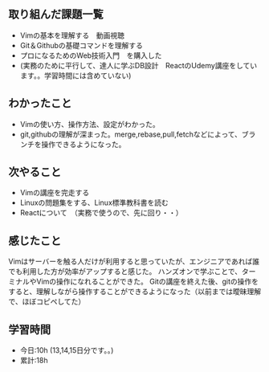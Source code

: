 ## 取り組んだ課題一覧
- Vimの基本を理解する　動画視聴
- Git＆Githubの基礎コマンドを理解する
- プロになるためのWeb技術入門　を購入した
- (実務のために平行して、達人に学ぶDB設計　ReactのUdemy講座をしています。。学習時間には含めていない)

## わかったこと
- Vimの使い方、操作方法、設定がわかった。
- git,githubの理解が深まった。merge,rebase,pull,fetchなどによって、ブランチを操作できるようになった。

## 次やること
- Vimの講座を完走する
- Linuxの問題集をする、Linux標準教科書を読む
- Reactについて　（実務で使うので、先に回り・・）

## 感じたこと
Vimはサーバーを触る人だけが利用すると思っていたが、エンジニアであれば誰でも利用した方が効率がアップすると感じた。
ハンズオンで学ぶことで、ターミナルやVimの操作になれることができた。
Gitの講座を終えた後、gitの操作をすると、理解しながら操作することができるようになった（以前までは曖昧理解で、ほぼコピペしてた）

## 学習時間
- 今日:10h (13,14,15日分です。。)
- 累計:18h
